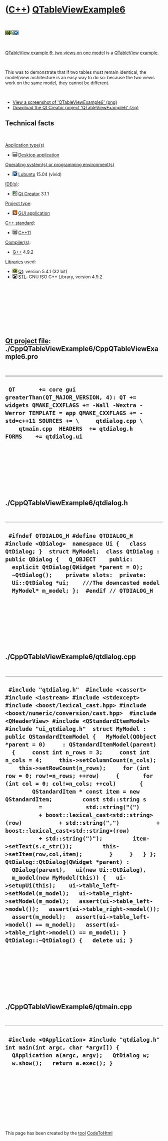 
 

 

 

 

 

([C++](Cpp.md)) [QTableViewExample6](CppQTableViewExample6.md)
================================================================

 

![Qt](PicQt.png)![Qt
Creator](PicQtCreator.png)![Lubuntu](PicLubuntu.png)

 

[QTableView example 6: two views on one
model](CppQTableViewExample6.md) is a [QTableView](CppQTableView.md)
[example](CppExample.md).

 

This was to demonstrate that if two tables must remain identical, the
model/view architecture is an easy way to do so: because the two views
work on the same model, they cannot be different.

 

-   [View a screenshot of
    'QTableViewExample6' (png)](CppQTableViewExample6.png)
-   [Download the Qt Creator project
    'QTableViewExample6' (zip)](CppQTableViewExample6.zip)

Technical facts
---------------

 

[Application type(s)](CppApplication.md)

-   ![Desktop](PicDesktop.png) [Desktop
    application](CppDesktopApplication.md)

[Operating system(s) or programming environment(s)](CppOs.md)

-   ![Lubuntu](PicLubuntu.png) [Lubuntu](CppLubuntu.md) 15.04 (vivid)

[IDE(s)](CppIde.md):

-   ![Qt Creator](PicQtCreator.png) [Qt Creator](CppQtCreator.md) 3.1.1

[Project type](CppQtProjectType.md):

-   ![GUI](PicGui.png) [GUI application](CppGuiApplication.md)

[C++ standard](CppStandard.md):

-   ![C++11](PicCpp11.png) [C++11](Cpp11.md)

[Compiler(s)](CppCompiler.md):

-   [G++](CppGpp.md) 4.9.2

[Libraries](CppLibrary.md) used:

-   ![Qt](PicQt.png) [Qt](CppQt.md): version 5.4.1 (32 bit)
-   ![STL](PicStl.png) [STL](CppStl.md): GNU ISO C++ Library, version
    4.9.2

 

 

 

 

 

[Qt project file](CppQtProjectFile.md): ./CppQTableViewExample6/CppQTableViewExample6.pro
------------------------------------------------------------------------------------------

 

  -------------------------------------------------------------------------------------------------------------------------------------------------------------------------------------------------------------------------------------------------------------
  ` QT       += core gui greaterThan(QT_MAJOR_VERSION, 4): QT += widgets QMAKE_CXXFLAGS += -Wall -Wextra -Werror TEMPLATE = app QMAKE_CXXFLAGS += -std=c++11 SOURCES += \     qtdialog.cpp \     qtmain.cpp  HEADERS  += qtdialog.h  FORMS    += qtdialog.ui`
  -------------------------------------------------------------------------------------------------------------------------------------------------------------------------------------------------------------------------------------------------------------

 

 

 

 

 

./CppQTableViewExample6/qtdialog.h
----------------------------------

 

  -------------------------------------------------------------------------------------------------------------------------------------------------------------------------------------------------------------------------------------------------------------------------------------------------------------------------------------------------------------
  ` #ifndef QTDIALOG_H #define QTDIALOG_H  #include <QDialog>  namespace Ui {   class QtDialog; }  struct MyModel;  class QtDialog : public QDialog {   Q_OBJECT    public:   explicit QtDialog(QWidget *parent = 0);   ~QtDialog();    private slots:  private:   Ui::QtDialog *ui;    ///The downcasted model   MyModel* m_model; };  #endif // QTDIALOG_H`
  -------------------------------------------------------------------------------------------------------------------------------------------------------------------------------------------------------------------------------------------------------------------------------------------------------------------------------------------------------------

 

 

 

 

 

./CppQTableViewExample6/qtdialog.cpp
------------------------------------

 

  ---------------------------------------------------------------------------------------------------------------------------------------------------------------------------------------------------------------------------------------------------------------------------------------------------------------------------------------------------------------------------------------------------------------------------------------------------------------------------------------------------------------------------------------------------------------------------------------------------------------------------------------------------------------------------------------------------------------------------------------------------------------------------------------------------------------------------------------------------------------------------------------------------------------------------------------------------------------------------------------------------------------------------------------------------------------------------------------------------------------------------------------------------------------------------------------------------------------------------------------------------------------------------------------------------------------------------------------------------------------------------------------------------------------------------------------------
  ` #include "qtdialog.h"  #include <cassert> #include <iostream> #include <stdexcept>  #include <boost/lexical_cast.hpp> #include <boost/numeric/conversion/cast.hpp>  #include <QHeaderView> #include <QStandardItemModel> #include "ui_qtdialog.h"  struct MyModel : public QStandardItemModel {   MyModel(QObject *parent = 0)     : QStandardItemModel(parent)   {     const int n_rows = 3;     const int n_cols = 4;     this->setColumnCount(n_cols);     this->setRowCount(n_rows);     for (int row = 0; row!=n_rows; ++row)     {       for (int col = 0; col!=n_cols; ++col)       {         QStandardItem * const item = new QStandardItem;         const std::string s           =             std::string("(")           + boost::lexical_cast<std::string>(row)           + std::string(",")           + boost::lexical_cast<std::string>(row)           + std::string(")");         item->setText(s.c_str());         this->setItem(row,col,item);        }     }   } };  QtDialog::QtDialog(QWidget *parent) :   QDialog(parent),   ui(new Ui::QtDialog),   m_model(new MyModel(this)) {   ui->setupUi(this);    ui->table_left->setModel(m_model);   ui->table_right->setModel(m_model);   assert(ui->table_left->model());   assert(ui->table_right->model());   assert(m_model);   assert(ui->table_left->model() == m_model);   assert(ui->table_right->model() == m_model); }  QtDialog::~QtDialog() {   delete ui; }`
  ---------------------------------------------------------------------------------------------------------------------------------------------------------------------------------------------------------------------------------------------------------------------------------------------------------------------------------------------------------------------------------------------------------------------------------------------------------------------------------------------------------------------------------------------------------------------------------------------------------------------------------------------------------------------------------------------------------------------------------------------------------------------------------------------------------------------------------------------------------------------------------------------------------------------------------------------------------------------------------------------------------------------------------------------------------------------------------------------------------------------------------------------------------------------------------------------------------------------------------------------------------------------------------------------------------------------------------------------------------------------------------------------------------------------------------------------

 

 

 

 

 

./CppQTableViewExample6/qtmain.cpp
----------------------------------

 

  -------------------------------------------------------------------------------------------------------------------------------------------------------------------
  ` #include <QApplication> #include "qtdialog.h"  int main(int argc, char *argv[]) {   QApplication a(argc, argv);   QtDialog w;   w.show();   return a.exec(); }`
  -------------------------------------------------------------------------------------------------------------------------------------------------------------------

 

 

 

 

 

 

This page has been created by the [tool](Tools.md)
[CodeToHtml](ToolCodeToHtml.md)
